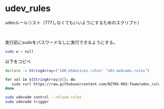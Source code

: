 # udev_rules

udevルールリスト（777しなくてもいいようにするためのスクリプト）

<br>

実行前にsudoをパスワードなしに実行できるようにする。

```bash
sudo w > null
```

以下をコピペ

```bash
declare -a StringArray=("100-m5devices.rules" "101-webcams.rules")

for val in ${StringArray[@]}; do
   sudo curl https://raw.githubusercontent.com/NITKK-ROS-Team/udev_rules/main/${val} --output /etc/udev/rules.d/${val}
done

sudo udevadm control --reload-rules
sudo udevadm trigger
```
